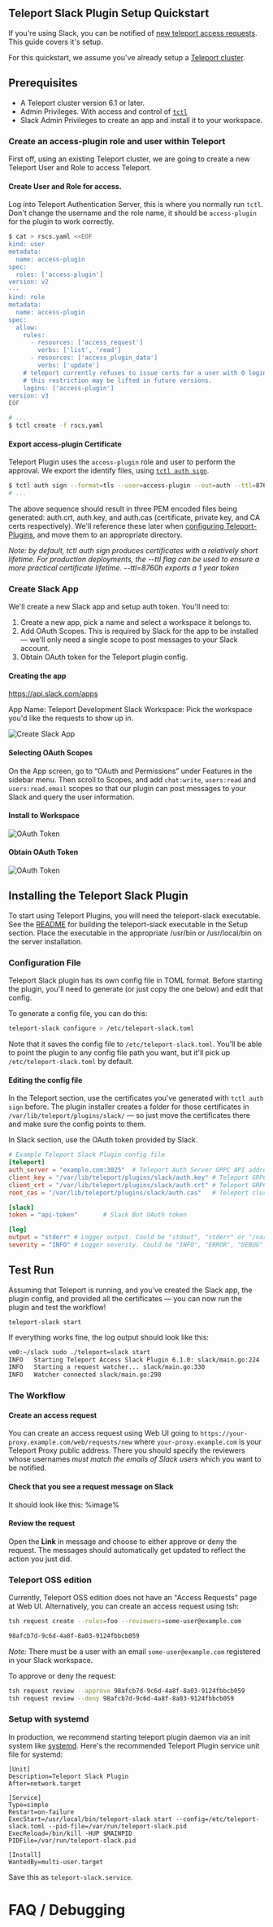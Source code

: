 ## Teleport Slack Plugin Setup Quickstart

If you're using Slack, you can be notified of
[new teleport access requests](https://goteleport.com/teleport/docs/cli-docs/#tctl-request-ls).
This guide covers it's setup.

For this quickstart, we assume you've already setup a [Teleport cluster](https://goteleport.com/docs/).

## Prerequisites

- A Teleport cluster version 6.1 or later.
- Admin Privileges. With access and control of
  [`tctl`](https://goteleport.com/teleport/docs/cli-docs/#tctl)
- Slack Admin Privileges to create an app and install it to your workspace.

### Create an access-plugin role and user within Teleport

First off, using an existing Teleport cluster, we are going to create a new
Teleport User and Role to access Teleport.

#### Create User and Role for access.

Log into Teleport Authentication Server, this is where you normally run `tctl`.
Don't change the username and the role name, it should be `access-plugin` for
the plugin to work correctly.

```bash
$ cat > rscs.yaml <<EOF
kind: user
metadata:
  name: access-plugin
spec:
  roles: ['access-plugin']
version: v2
---
kind: role
metadata:
  name: access-plugin
spec:
  allow:
    rules:
      - resources: ['access_request']
        verbs: ['list', 'read']
      - resources: ['access_plugin_data']
        verbs: ['update']
    # teleport currently refuses to issue certs for a user with 0 logins,
    # this restriction may be lifted in future versions.
    logins: ['access-plugin']
version: v3
EOF

# ...
$ tctl create -f rscs.yaml
```

#### Export access-plugin Certificate

Teleport Plugin uses the `access-plugin` role and user to perform the approval.
We export the identify files, using
[`tctl auth sign`](https://goteleport.com/teleport/docs/cli-docs/#tctl-auth-sign).

```bash
$ tctl auth sign --format=tls --user=access-plugin --out=auth --ttl=8760h
# ...
```

The above sequence should result in three PEM encoded files being generated:
auth.crt, auth.key, and auth.cas (certificate, private key, and CA certs
respectively). We'll reference these later when
[configuring Teleport-Plugins](#configuration-file), and move them to an
appropriate directory.

_Note: by default, tctl auth sign produces certificates with a relatively short
lifetime. For production deployments, the --ttl flag can be used to ensure a
more practical certificate lifetime. --ttl=8760h exports a 1 year token_

### Create Slack App

We'll create a new Slack app and setup auth token. You'll need to:

1. Create a new app, pick a name and select a workspace it belongs to.
2. Add OAuth Scopes. This is required by Slack for the app to be installed —
   we'll only need a single scope to post messages to your Slack account.
3. Obtain OAuth token for the Teleport plugin config.

#### Creating the app

https://api.slack.com/apps

App Name: Teleport Development Slack Workspace: Pick the workspace you'd like
the requests to show up in.

![Create Slack App](https://p197.p4.n0.cdn.getcloudapp.com/items/llu4EL7e/Image+2020-01-09+at+10.40.39+AM.png?v=d9750e4fdc77901e0c2ffb2dc6040aee)

#### Selecting OAuth Scopes

On the App screen, go to “OAuth and Permissions” under Features in the sidebar
menu. Then scroll to Scopes, and add `chat:write`, `users:read` and
`users:read.email` scopes so that our plugin can post messages to your Slack
and query the user information.

#### Install to Workspace

![OAuth Token](https://p197.p4.n0.cdn.getcloudapp.com/items/E0uEg1ol/Image+2020-01-09+at+11.00.23+AM.png?v=1e28ff5bc4f7e0754acc9c7823f354a3)

#### Obtain OAuth Token

![OAuth Token](images/oauth.png)

## Installing the Teleport Slack Plugin

To start using Teleport Plugins, you will need the teleport-slack executable.
See the [README](README.md) for building the teleport-slack executable in the
Setup section. Place the executable in the appropriate /usr/bin or
/usr/local/bin on the server installation.

### Configuration File

Teleport Slack plugin has its own config file in TOML format. Before starting
the plugin, you'll need to generate (or just copy the one below) and edit that
config.

To generate a config file, you can do this:

```bash
teleport-slack configure > /etc/teleport-slack.toml
```

Note that it saves the config file to `/etc/teleport-slack.toml`. You'll be able
to point the plugin to any config file path you want, but it'll pick up
`/etc/teleport-slack.toml` by default.

#### Editing the config file

In the Teleport section, use the certificates you've generated with
`tctl auth sign` before. The plugin installer creates a folder for those
certificates in `/var/lib/teleport/plugins/slack/` — so just move the
certificates there and make sure the config points to them.

In Slack section, use the OAuth token provided by Slack.

```TOML
# Example Teleport Slack Plugin config file
[teleport]
auth_server = "example.com:3025"  # Teleport Auth Server GRPC API address
client_key = "/var/lib/teleport/plugins/slack/auth.key" # Teleport GRPC client secret key
client_crt = "/var/lib/teleport/plugins/slack/auth.crt" # Teleport GRPC client certificate
root_cas = "/var/lib/teleport/plugins/slack/auth.cas"   # Teleport cluster CA certs

[slack]
token = "api-token"       # Slack Bot OAuth token

[log]
output = "stderr" # Logger output. Could be "stdout", "stderr" or "/var/lib/teleport/slack.log"
severity = "INFO" # Logger severity. Could be "INFO", "ERROR", "DEBUG" or "WARN".
```

## Test Run

Assuming that Teleport is running, and you've created the Slack app, the plugin
config, and provided all the certificates — you can now run the plugin and test
the workflow!

`teleport-slack start`

If everything works fine, the log output should look like this:

```bash
vm0:~/slack sudo ./teleport=slack start
INFO   Starting Teleport Access Slack Plugin 6.1.0: slack/main.go:224
INFO   Starting a request watcher... slack/main.go:330
INFO   Watcher connected slack/main.go:298
```

### The Workflow

#### Create an access request

You can create an access request using Web UI going to
`https://your-proxy.example.com/web/requests/new` where `your-proxy.example.com`
is your Teleport Proxy public address. There you should specify the reviewers
whose usernames *must match the emails of Slack users* which you want to be
notified.

#### Check that you see a request message on Slack

It should look like this: %image%

#### Review the request

Open the **Link** in message and choose to either approve or deny the request.
The messages should automatically get updated to reflect the action you just
did.

### Teleport OSS edition

Currently, Teleport OSS edition does not have an "Access Requests" page at Web
UI. Alternatively, you can create an access request using tsh:

```bash
tsh request create --roles=foo --reviewers=some-user@example.com

98afcb7d-9c6d-4a8f-8a03-9124fbbcb059
```

*Note:* There must be a user with an email `some-user@example.com` registered in
your Slack workspace.

To approve or deny the request:

```bash
tsh request review --approve 98afcb7d-9c6d-4a8f-8a03-9124fbbcb059
tsh request review --deny 98afcb7d-9c6d-4a8f-8a03-9124fbbcb059
```

### Setup with systemd

In production, we recommend starting teleport plugin daemon via an init system
like [systemd](https://systemd.io/). Here's the recommended Teleport Plugin service unit file for
systemd:

```
[Unit]
Description=Teleport Slack Plugin
After=network.target

[Service]
Type=simple
Restart=on-failure
ExecStart=/usr/local/bin/teleport-slack start --config=/etc/teleport-slack.toml --pid-file=/var/run/teleport-slack.pid
ExecReload=/bin/kill -HUP $MAINPID
PIDFile=/var/run/teleport-slack.pid

[Install]
WantedBy=multi-user.target
```

Save this as `teleport-slack.service`.

# FAQ / Debugging
